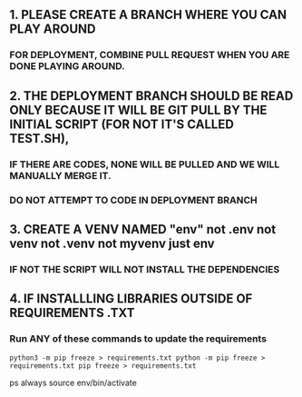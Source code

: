 ## 1. PLEASE CREATE A BRANCH WHERE YOU CAN PLAY AROUND 
### FOR DEPLOYMENT, COMBINE PULL REQUEST WHEN YOU ARE DONE PLAYING AROUND. 
## 2. THE DEPLOYMENT BRANCH SHOULD BE READ ONLY BECAUSE IT WILL BE GIT PULL BY THE INITIAL SCRIPT (FOR NOT IT'S CALLED TEST.SH), 
### IF THERE ARE CODES, NONE WILL BE PULLED AND WE WILL MANUALLY MERGE IT. 
### DO NOT ATTEMPT TO CODE IN DEPLOYMENT BRANCH  
## 3. CREATE A VENV NAMED "env" not .env not venv not .venv not myvenv just env 
### IF NOT THE SCRIPT WILL NOT INSTALL THE DEPENDENCIES
## 4. IF INSTALLLING LIBRARIES OUTSIDE OF REQUIREMENTS .TXT 
### Run ANY of these commands to update the requirements
`
python3 -m pip freeze > requirements.txt
python -m pip freeze > requirements.txt
pip freeze > requirements.txt
`


ps always source env/bin/activate